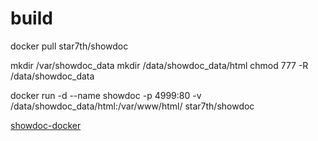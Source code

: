 # build
docker pull star7th/showdoc

mkdir /var/showdoc_data
mkdir /data/showdoc_data/html
chmod 777 -R /data/showdoc_data

docker run -d --name showdoc -p 4999:80 -v /data/showdoc_data/html:/var/www/html/ star7th/showdoc

[showdoc-docker](https://github.com/star7th/showdoc/blob/master/documentation/en/ByDocker.md)